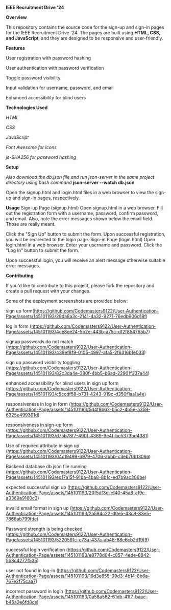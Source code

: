**IEEE Recruitment Drive '24**

**Overview**

This repository contains the source code for the sign-up and sign-in pages for the IEEE Recruitment Drive '24. The pages are built using **HTML, CSS, and JavaScript**, and they are designed to be responsive and user-friendly.

**Features**

User registration with password hashing

User authentication with password verification

Toggle password visibility

Input validation for username, password, and email

Enhanced accessibility for blind users

**Technologies Used**

*HTML*

*CSS*

*JavaScript*

*Font Awesome for icons*

*js-SHA256 for password hashing*

**Setup**

*Also download the db.json file and run json-server in the same project directory using bash command* **json-server --watch db.json**

Open the signup.html and login.html files in a web browser to view the sign-up and sign-in pages, respectively.

**Usage**
Sign-up Page (signup.html)
Open signup.html in a web browser.
Fill out the registration form with a username, password, confirm password, and email. Also, note the error messages shown below the email field. Those are really meant.

Click the "Sign Up" button to submit the form.
Upon successful registration, you will be redirected to the login page.
Sign-in Page (login.html)
Open login.html in a web browser.
Enter your username and password.
Click the "Log In" button to submit the form.

Upon successful login, you will receive an alert message otherwise suitable error messages.

**Contributing**

If you'd like to contribute to this project, please fork the repository and create a pull request with your changes.

Some of the deployment screenshots are provided below:

sign up form(https://github.com/Codemasters9122/User-Authentication-Page/assets/145101193/28da8a3c-2141-4a32-9271-76edb906d18f)

log in form (https://github.com/Codemasters9122/User-Authentication-Page/assets/145101193/4ce8ee24-5b2e-443b-a75c-df2f854765b7)

signup passwords do not match (https://github.com/Codemasters9122/User-Authentication-Page/assets/145101193/439ef8f9-0105-4997-afa5-2f6316b1e033)

sign up password visibility toggling (https://github.com/Codemasters9122/User-Authentication-Page/assets/145101193/82c3da4e-380f-4bb5-b6ad-22901f337a44)

enhanced accessibility for blind users in sign up form (https://github.com/Codemasters9122/User-Authentication-Page/assets/145101193/c5ccdf58-b731-4243-919c-d350f1aa1a4e)

responsiveness in log in form (https://github.com/Codemasters9122/User-Authentication-Page/assets/145101193/5d4f8b62-b5c2-4b5e-a359-6325e499391d)

responsiveness in sign-up form (https://github.com/Codemasters9122/User-Authentication-Page/assets/145101193/d75b78f7-490f-4369-9e4f-bc5373bd4381)

Use of required attribute in sign up (https://github.com/Codemasters9122/User-Authentication-Page/assets/145101193/04c19499-6979-4706-abbb-c3eb70b1309a)

Backend database db json file running (https://github.com/Codemasters9122/User-Authentication-Page/assets/145101193/ed17a15f-91ba-4ba8-8b1c-ed7b9ac306be)

expected successful sign up (https://github.com/Codemasters9122/User-Authentication-Page/assets/145101193/20f5df3d-ef40-45a6-af9c-a3369a9160c3)

invalid email format in sign up (https://github.com/Codemasters9122/User-Authentication-Page/assets/145101193/2a594c22-d0e5-43c8-83e5-7868ab799fde)

Password strength is being checked (https://github.com/Codemasters9122/User-Authentication-Page/assets/145101193/5220591c-c73a-437a-ab48-88e6cb2d19f9)

successful login verification (https://github.com/Codemasters9122/User-Authentication-Page/assets/145101193/e8778d04-c857-4ede-8842-5b8c4277f535)

user not found in log-in (https://github.com/Codemasters9122/User-Authentication-Page/assets/145101193/16d3e855-09d3-4b14-8b6a-767e2f75caa7)

incorrect password in login (https://github.com/Codemasters9122/User-Authentication-Page/assets/145101193/0a58a562-61db-41f7-baae-b46a2e6fd8ce)

